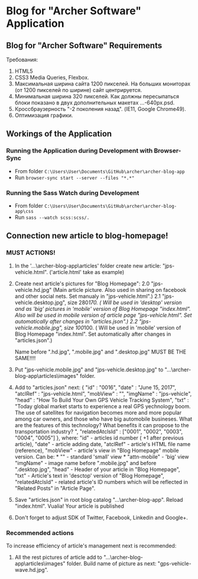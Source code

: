 # Blog for "Archer Software" Application

## Blog for "Archer Software" Requirements

Требования:
1. HTML5
2. CSS3 Media Queries, Flexbox.
3. Максимальная ширина сайта 1200 пикселей. На больших мониторах (от 1200 пикселей по ширине) сайт центрируется.
4. Минимальная ширина 320 пикселей. Как должны пересыпаться блоки показано в двух дополнительных макетах ...-640рх.psd.
5. Кроссбраузерность "-2 поколения назад". (IE11, Google Chrome49). 
6. Оптимизация графики.

## Workings of the Application

### Running the Application during Development with Browser-Sync

- From folder `C:\Users\User\Documents\GitHub\archer\archer-blog-app`
- Run `browser-sync start --server --files "*.*"`

### Running the Sass Watch during Development

- From folder `C:\Users\User\Documents\GitHub\archer\archer-blog-app\css`
- Run `sass --watch scss:scss/.`

## Connection new article to blog-homepage! 

### MUST ACTIONS!

1. In the '...\archer-blog-app\articles' folder create new article: "jps-vehicle.html". 
	('article.html' take as example)

2. Create next article's pictures for "Blog Homepage":
	2.0 "jps-vehicle.hd.jpg" (Main article picture. Also used in sharing on facebook and other social nets. Set manualy in "jps-vehicle.html".)
	2.1 "jps-vehicle.desktop.jpg", size 280*170. ( Will be used in 'desktop' version  and as 'big' pictures in 'mobile' version of Blog Homepage "index.html". Also will be used in mobile version of article page "jps-vehicle.html". Set automatically after changes in "articles.json".)
	2.2 "jps-vehicle.mobile.jpg", size 100*100. ( Will be used in 'mobile' version of Blog Homepage "index.html".  Set automatically after changes in "articles.json".)
	
	Name before ".hd.jpg", ".mobile.jpg" and ".desktop.jpg" MUST BE THE SAME!!!!
	
3. Put "jps-vehicle.mobile.jpg" and "jps-vehicle.desktop.jpg" to "...\archer-blog-app\articles\images" folder.

4. Add to "articles.json" next:
					{
						"id"			: "0016",
						"date"			: "June 15, 2017",
						"atclRef"		: "jps-vehicle.html",
						"mobView"		: "",
						"imgName"		: "jps-vehicle", 
						"head"			: "How To Build Your Own GPS Vehicle Tracking System",
						"txt"			: "Today global market starts to experience a real GPS yechnology boom. The use of satellites for navigation becomes more and more popular among car owners, and those who have big automobile busineses. What are the features of this technology? What benefits it can propose to the transportation industry? ",
						"relatedAtclsId" : ["0001", "0002", "0003", "0004", "0005"]
					},
	where: 
			"id"			- articles id number ( +1 after previous article),
			"date"			- article adding date,
			"atclRef" 		- article's HTML file name (reference),
			"mobView"		- article's view in "Blog Homepage" mobile version. Can be:
								* "" - standard 'small' view
								* "attn-mobile" - 'big' view
			"imgName"		 - image name before ".mobile.jpg" and before ".desktop.jpg",
			"head"			 - Header of your article in "Blog Homepage",
			"txt"			 - Article's text in 'desctop' version of "Blog Homepage",
			"relatedAtclsId" - related article's ID numbers which will be reflected in 
							   "Related Posts" in "Article Page".

5. Save "articles.json" in root blog catalog "...\archer-blog-app". Reload "index.html". Vualia!  Your article is published

6. Don't forget to adjust SDK of Twitter, Facebook, Linkedin and Google+.


### Recommended actions

To increase efficiency of article's management next is recommended:

1. All the rest pictures of article add to "...\archer-blog-app\articles\images" folder. Build name of picture as next: "gps-vehicle-wave.hd.jpg".
